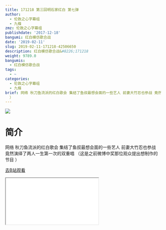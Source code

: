 ```yaml
---
title: 171218 第三回明石家红白 第七弹
author:
  - 伦敦之心字幕组
  - 九條
zmz: 伦敦之心字幕组
publishdate: '2017-12-18'
bangumi: 红白模仿歌合战
date: '2019-02-11'
slug: 2019-02-11-171218-42506650
description: 红白模仿歌合战&#8226;171218
weight: 9789.0
bangumis:
  - 红白模仿歌合战
tags:
  - ~
categories:
  - 伦敦之心字幕组
  - 九條
brief: 网络 秋刀鱼流派的红白歌会 集结了鱼叔最想会面的一些艺人 前妻大竹忍也参战 竟然演绎了两人一生第一次的双重唱 （这是之前微博中奖那位观众提出想制作的节目
  ）
---
```

![](https://i.imgur.com/qCPYp2K.jpg)
# 简介  
网络
秋刀鱼流派的红白歌会 集结了鱼叔最想会面的一些艺人 前妻大竹忍也参战 竟然演绎了两人一生第一次的双重唱 （这是之前微博中奖那位观众提出想制作的节目 ）  

[去B站观看](https://www.bilibili.com/video/av42506650/)
<div class ="resp-container"><iframe class="testiframe" src="//player.bilibili.com/player.html?aid=42506650"", scrolling="no", allowfullscreen="true" > </iframe></div> 
